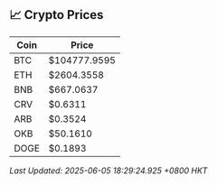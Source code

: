 ## 📈 Crypto Prices

| Coin | Price |
| ---- | ----- |
| BTC | $104777.9595 |
| ETH | $2604.3558 |
| BNB | $667.0637 |
| CRV | $0.6311 |
| ARB | $0.3524 |
| OKB | $50.1610 |
| DOGE | $0.1893 |

_Last Updated: 2025-06-05 18:29:24.925 +0800 HKT_